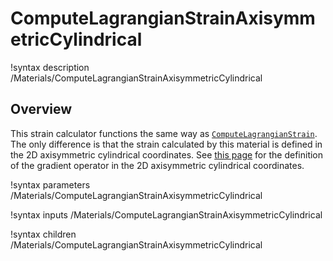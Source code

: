 # ComputeLagrangianStrainAxisymmetricCylindrical

!syntax description /Materials/ComputeLagrangianStrainAxisymmetricCylindrical

## Overview

This strain calculator functions the same way as [`ComputeLagrangianStrain`](ComputeLagrangianStrain.md). The only difference is that the strain calculated by this material is defined in the 2D axisymmetric cylindrical coordinates. See [this page](GradientOperator.md#2D_axisymmetric_cylindrical) for the definition of the gradient operator in the 2D axisymmetric cylindrical coordinates.

!syntax parameters /Materials/ComputeLagrangianStrainAxisymmetricCylindrical

!syntax inputs /Materials/ComputeLagrangianStrainAxisymmetricCylindrical

!syntax children /Materials/ComputeLagrangianStrainAxisymmetricCylindrical
